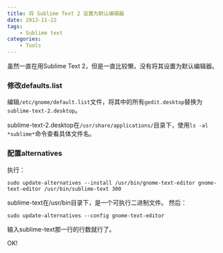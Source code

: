 ```yaml
---
title: 将 Sublime Text 2 设置为默认编辑器
date: 2013-11-22
tags:
    - Sublime text
categories:
    - Tools
---
```


虽然一直在用Sublime Text 2，但是一直比较懒，没有将其设置为默认编辑器。 

### 修改defaults.list
编辑`/etc/gnome/default.list`文件，将其中的所有`gedit.desktop`替换为`sublime-text-2.desktop`。


sublime-text-2.desktop在`/usr/share/applications/`目录下，使用`ls -al *sublime*`命令查看具体文件名。  

<!--more-->

### 配置alternatives
执行：

    sudo update-alternatives --install /usr/bin/gnome-text-editor gnome-text-editor /usr/bin/sublime-text 300

sublime-text在/usr/bin目录下，是一个可执行二进制文件。 
然后：

    sudo update-alternatives --config gnome-text-editor

输入sublime-text那一行的行数就行了。 

OK!
